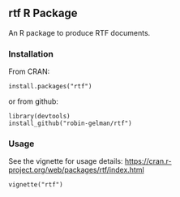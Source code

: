 ## rtf R Package

An R package to produce RTF documents.

### Installation
From CRAN:

```
install.packages("rtf")
```

or from github:
```
library(devtools)
install_github("robin-gelman/rtf")
```


### Usage
See the vignette for usage details: https://cran.r-project.org/web/packages/rtf/index.html

```
vignette("rtf")
```
